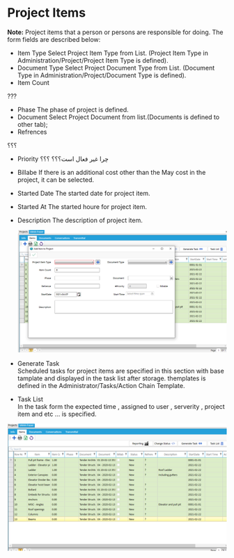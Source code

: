 # Project Items
**Note:** Project items that a person or persons are responsible for doing.
The form fields are described below:
* Item Type
  Select Project Item Type from List. (Project Item Type in Administration/Project/Project Item Type is defined).
* Document Type
  Select Project Document Type from List. (Document Type in Administration/Project/Document Type is defined).
* Item Count

???

* Phase
  The phase of project is defined.
* Document
  Select Project Document from list.(Documents is defined to other tab);
* Refrences

؟؟؟

* Priority
 چرا غیر فعال است؟؟؟
؟؟؟

* Billabe
  If there is an additional cost other than the May cost in the project, it can be selected.
* Started Date
  The started date for project item.
* Started At
  The started houre for project item.
* Description
  The description of project item.

  <img alt="project item" class="img-thumbnail" src="../../images/project-item.png" />


* Generate Task   
  Scheduled tasks for project items are specified in this section with base tamplate and displayed in the task list after storage.
  themplates is defined in the Administrator/Tasks/Action Chain Template.

 * Task List   
   In the task form the expected time , assigned to user , serverity ,  project item and etc ... is specified.

 <img alt="project item list" class="img-thumbnail" src="../../images/project-item-list.png" />

